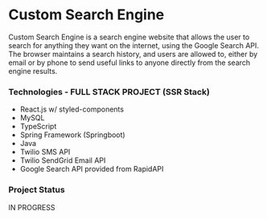 # Custom Search Engine

Custom Search Engine is a search engine website that allows the user to search for anything they want on the internet, using the Google Search API. The browser maintains a search history, and users are allowed to, either by email or by phone to send useful links to anyone directly from the search engine results.

### Technologies - FULL STACK PROJECT (SSR Stack)

- React.js w/ styled-components
- MySQL
- TypeScript
- Spring Framework (Springboot)
- Java
- Twilio SMS API
- Twilio SendGrid Email API
- Google Search API provided from RapidAPI

### Project Status

IN PROGRESS
